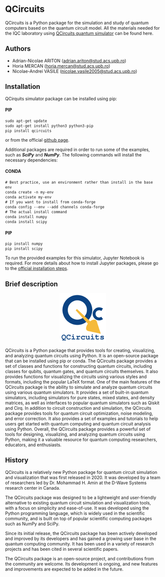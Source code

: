 # QCircuits

QCircuits is a Python package for the simulation and study of quantum computers based on the quantum circuit model. All the materials needed for the IQC laboratory using [QCircuits quantum simulator](http://www.awebb.info/qcircuits/index.html#) can be found here.

## Authors

* Adrian-Nicolae ARITON (adrian.ariton@stud.acs.upb.ro)
* Horia MERCAN (horia.mercan@stud.acs.upb.ro)
* Nicolae-Andrei VASILE (nicolae.vasile2005@stud.acs.upb.ro)

## Installation

QCirquits simulator package can be installed using pip:

#### PIP

```
sudo apt-get update
sudo apt-get install python3 python3-pip
pip install qcircuits
```

or from the official [github page](github.com/grey-area/qcircuits).

Additional packages are required in order to run some of the examples, such as ***SciPy*** and ***NumPy***. The following commands will install the necessary dependencies:

#### CONDA

```
# Best practice, use an environment rather than install in the base env
conda create -n my-env
conda activate my-env
# If you want to install from conda-forge
conda config --env --add channels conda-forge
# The actual install command
conda install numpy
conda install scipy
```

#### PIP

```
pip install numpy
pip install scipy
```


To run the  provided examples for this simulator, Jupyter Notebook is required. For more details about how to install Jupyter packages, please go to the [official installation steps](https://jupyter.org/install).

## Brief description

<p align="center">
	<img width="150" hieght="150" src="/assets/images/QCircuits.png">
</p>

QCircuits is a Python package that provides tools for creating, visualizing, and analyzing quantum circuits using Python. It is an open-source package that can be installed using pip or conda.
The QCircuits package provides a set of classes and functions for constructing quantum circuits, including classes for qubits, quantum gates, and quantum circuits themselves. It also provides functions for visualizing the circuits using various styles and formats, including the popular LaTeX format.
One of the main features of the QCircuits package is the ability to simulate and analyze quantum circuits using various quantum simulators. It provides a set of built-in quantum simulators, including simulators for pure states, mixed states, and density matrices, as well as interfaces to popular quantum simulators such as Qiskit and Cirq.
In addition to circuit construction and simulation, the QCircuits package provides tools for quantum circuit optimization, noise modeling, and error correction. It also provides a set of examples and tutorials to help users get started with quantum computing and quantum circuit analysis using Python.
Overall, the QCircuits package provides a powerful set of tools for designing, visualizing, and analyzing quantum circuits using Python, making it a valuable resource for quantum computing researchers, educators, and enthusiasts.

## History

QCircuits is a relatively new Python package for quantum circuit simulation and visualization that was first released in 2020. It was developed by a team of researchers led by Dr. Mohammad H. Amin at the D-Wave Systems research center in Canada.

The QCircuits package was designed to be a lightweight and user-friendly alternative to existing quantum circuit simulation and visualization tools, with a focus on simplicity and ease-of-use. It was developed using the Python programming language, which is widely used in the scientific community, and is built on top of popular scientific computing packages such as NumPy and SciPy.

Since its initial release, the QCircuits package has been actively developed and improved by its developers and has gained a growing user base in the quantum computing community. It has been used in a variety of research projects and has been cited in several scientific papers.

The QCircuits package is an open-source project, and contributions from the community are welcome. Its development is ongoing, and new features and improvements are expected to be added in the future.
